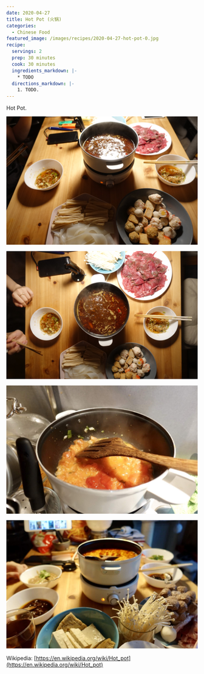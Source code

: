 ```yaml
---
date: 2020-04-27
title: Hot Pot (火锅)
categories:
  - Chinese Food
featured_image: /images/recipes/2020-04-27-hot-pot-0.jpg
recipe:
  servings: 2
  prep: 30 minutes
  cook: 30 minutes
  ingredients_markdown: |-
    * TODO
  directions_markdown: |-
    1. TODO.
---
```

Hot Pot.

![pic](/images/recipes/2020-04-27-hot-pot-1.jpg)

![pic](/images/recipes/2020-04-27-hot-pot-2.jpg)

![pic](/images/recipes/2020-04-27-hot-pot-3.jpg)

![pic](/images/recipes/2020-04-27-hot-pot-4.jpg)

Wikipedia: [https://en.wikipedia.org/wiki/Hot_pot](https://en.wikipedia.org/wiki/Hot_pot)